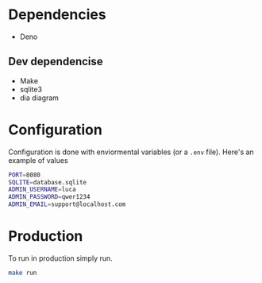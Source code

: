 # Dependencies

- Deno

## Dev dependencise

- Make
- sqlite3
- dia diagram

# Configuration

Configuration is done with enviormental variables (or a `.env` file). Here's an
example of values

```sh
PORT=8080
SQLITE=database.sqlite
ADMIN_USERNAME=luca
ADMIN_PASSWORD=qwer1234
ADMIN_EMAIL=support@localhost.com
```

# Production

To run in production simply run.

```sh
make run
```
